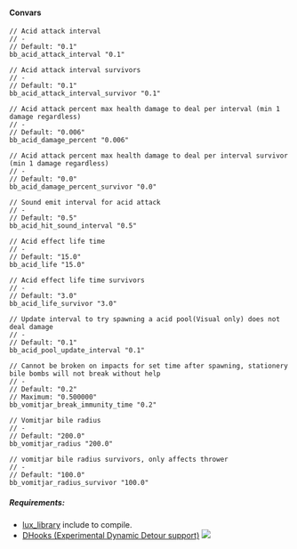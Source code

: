 #### Convars  
````
// Acid attack interval
// -
// Default: "0.1"
bb_acid_attack_interval "0.1"

// Acid attack interval survivors
// -
// Default: "0.1"
bb_acid_attack_interval_survivor "0.1"

// Acid attack percent max health damage to deal per interval (min 1 damage regardless)
// -
// Default: "0.006"
bb_acid_damage_percent "0.006"

// Acid attack percent max health damage to deal per interval survivor (min 1 damage regardless)
// -
// Default: "0.0"
bb_acid_damage_percent_survivor "0.0"

// Sound emit interval for acid attack
// -
// Default: "0.5"
bb_acid_hit_sound_interval "0.5"

// Acid effect life time
// -
// Default: "15.0"
bb_acid_life "15.0"

// Acid effect life time survivors
// -
// Default: "3.0"
bb_acid_life_survivor "3.0"

// Update interval to try spawning a acid pool(Visual only) does not deal damage
// -
// Default: "0.1"
bb_acid_pool_update_interval "0.1"

// Cannot be broken on impacts for set time after spawning, stationery bile bombs will not break without help
// -
// Default: "0.2"
// Maximum: "0.500000"
bb_vomitjar_break_immunity_time "0.2"

// Vomitjar bile radius
// -
// Default: "200.0"
bb_vomitjar_radius "200.0"

// vomitjar bile radius survivors, only affects thrower
// -
// Default: "100.0"
bb_vomitjar_radius_survivor "100.0"
````
##### Requirements: 
- [lux_library](https://github.com/LuxLuma/Lux-Library/tree/master/scripting/include) include to compile. 
- [DHooks (Experimental Dynamic Detour support)](https://github.com/LuxLuma/Lux-Library/tree/master/scripting/include) 
![](https://raw.githubusercontent.com/LuxLuma/L4D2_Bile_bomb_rework/master/acid_trail.gif)
